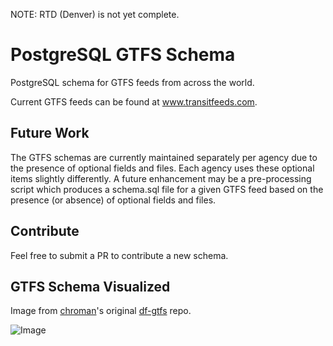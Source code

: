 NOTE: RTD (Denver) is not yet complete.

# PostgreSQL GTFS Schema
PostgreSQL schema for GTFS feeds from across the world.

Current GTFS feeds can be found at www.transitfeeds.com.

## Future Work

The GTFS schemas are currently maintained separately per agency due to the presence of optional fields and files. Each agency uses these optional items slightly differently. A future enhancement may be a pre-processing script which produces a schema.sql file for a given GTFS feed based on the presence (or absence) of optional fields and files. 

## Contribute

Feel free to submit a PR to contribute a new schema.

## GTFS Schema Visualized

Image from [chroman](https://github.com/chroman/)'s original [df-gtfs](https://github.com/chroman/df-gtfs) repo.

![Image](http://i.imgur.com/wET9rPp.png)
